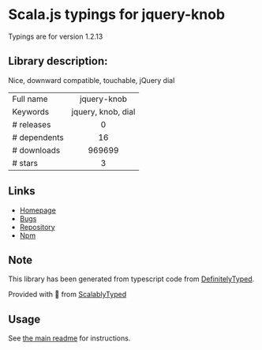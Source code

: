 
# Scala.js typings for jquery-knob

Typings are for version 1.2.13

## Library description:
Nice, downward compatible, touchable, jQuery dial

|                    |                 |
| ------------------ | :-------------: |
| Full name          | jquery-knob |
| Keywords           | jquery, knob, dial |
| # releases         | 0 |
| # dependents       | 16 |
| # downloads        | 969699 |
| # stars            | 3 |

## Links
- [Homepage](https://github.com/aterrien/jQuery-Knob#readme)
- [Bugs](https://github.com/aterrien/jQuery-Knob/issues)
- [Repository](https://github.com/aterrien/jQuery-Knob)
- [Npm](https://www.npmjs.com/package/jquery-knob)
    


## Note
This library has been generated from typescript code from [DefinitelyTyped](https://definitelytyped.org).

Provided with :purple_heart: from [ScalablyTyped](https://github.com/oyvindberg/ScalablyTyped)

## Usage
See [the main readme](../../readme.md) for instructions.


